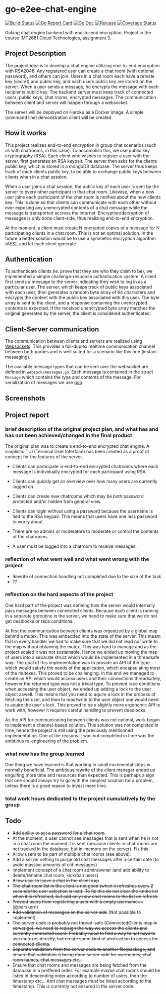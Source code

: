 # go-e2ee-chat-engine

[![Build Status](https://travis-ci.org/haakonleg/go-e2ee-chat-engine.svg?branch=master)](https://travis-ci.org/haakonleg/go-e2ee-chat-engine)
[![Go Report Card](https://goreportcard.com/badge/github.com/haakonleg/go-e2ee-chat-engine)](https://goreportcard.com/report/github.com/haakonleg/go-e2ee-chat-engine)
[![Go Doc](https://img.shields.io/badge/godoc-reference-blue.svg)](http://godoc.org/github.com/haakonleg/go-e2ee-chat-engine)
[![Release](https://img.shields.io/github/release/haakonleg/go-e2ee-chat-engine.svg)](https://github.com/haakonleg/go-e2ee-chat-engine/releases/latest)
[![Coverage Status](https://coveralls.io/repos/github/haakonleg/go-e2ee-chat-engine/badge.svg?branch=master)](https://coveralls.io/github/haakonleg/go-e2ee-chat-engine?branch=master)

Golang chat engine backend with end-to-end encryption.
Project in the course IMT2681 Cloud Technologies, assignment 3.

## Project Description

The project idea is to develop a chat engine utilizing end-to-end encryption with RSA2048. Any registered user can create a chat room (with optional password), and others can join. Users in a chat room each have a private key (secret) and public key, and each users public key are stored on the server. When a user sends a message, he encrypts the message with each recipients public key. The backend server must keep track of connected users, public keys, chat rooms, encrypted messages. The communication between client and server will happen through a websocket.

The server will be deployed on Heroku as a Docker image. A simple (command line) demonstration client will be created.

## How it works

This project realizes end-to-end encryption in group chat scenarios (such as with chatrooms, in this case). To accomplish this, we use public key cryptography (RSA). Each client who wishes to register a user with the server, first generates an RSA keypair. The server then asks for the clients public key, which is stored in a mongoDB database. The server thus keeps track of each clients public key, to be able to exchange public keys between clients when in a chat session.

When a user joins a chat session, the public key of each user is sent by the server to every other participant in that chat room. Likewise, when a new user joins each participant of the chat room is notified about the new clients key. This is done so that clients can communicate with each other without ever exposing any unencrypted contents of a chat message while the message is transported accross the internet. Encryption/decryption of messages is only done client-side, thus realizing end-to-end encryption.

At the moment, a client must create N encrypted copies of a message for N participating clients in a chat room. This is not an optimal solution. In the future a better solution would be to use a symmetric encryption algorithm (AES), and let each client generate

## Authentication

To authenticate clients (ie. prove that they are who they claim to be), we implemented a simple challenge-response authentication system. A client first sends a message to the server indicating they wish to log in as a particular user. The server, which keeps track of public keys associated with each user, then generates a random byte array of 64 characters and encrypts the content with the public key associated with this user. The byte array is sent to the client, and a response containing the unencrypted contents is expected. If the received unencrypted byte array matches the original generated by the server, the client is considered authenticated.

## Client-Server communication

The communication between clients and servers are realized using [Websockets](https://en.wikipedia.org/wiki/WebSocket). This provides a full-duplex realtime communication channel between both parties and is well suited for a scenario like this one (instant messaging).

The available message types that can be sent over the websocket are defined in `websock/messages.go`. Each message is contained in the struct `Message` which contains the type and contents of the message. For serialization of messages we use [gob](https://golang.org/pkg/encoding/gob/).

## Screenshots

## Project report

### brief description of the original project plan, and what has and has not been achieved/changed in the final product

The original plan was to create a end-to-end encrypted chat engine. A simplistic TUI (Terminal User Interface) has been created as a proof of concept for the features of the server.

- Clients can participate in end-to-end encrypted chatrooms where each message is individually encrypted for each participant using RSA.
- Clients can quickly get an overview over how many users are currently logged on.
- Clients can create new chatrooms which may be both password protected and/or hidden from general view.
- Clients can login without using a password because the username is tied to the RSA keypair. This means that users have one less password to worry about.

- There are no admins or moderators to moderate or control the contents of the chatrooms.
- A user must be logged into a chatroom to receive messages.

### reflection of what went well and what went wrong with the project

- Rewrite of connection handling not completed due to the size of the task
- ??

### reflection on the hard aspects of the project

One hard part of the project was defining how the server would internally pass messages between connected clients. Because each client is running in a separate goroutine in the server, we need to make sure that we do not get deadlocks or race conditions.

At first the communication between clients was organized by a global map behind a mutex. This was embedded into the state of the server. This meant that in every handler we had to make sure that we did not read nor write to the map without obtaining the mutex. This was hard to manage and as the project scaled it was not sustainable. Hence we ended up moving the map of users into a separate struct which would be implemented in a threadsafe way. The goal of this implementation was to provide an API of the type which would satisfy the needs of the application, which encapsulating most of the mutexes. This proved to be challanging. In the end we managed to create an API which would access users and their connections threadsafely, however the returned type was not a trivial type. To prevent race conditions when accessing the user object, we ended up adding a lock to the user object aswell. This means that you need to aquire a lock in the process of fetching the user, and then to read/write to the user object one would need to aquire the user's lock. This proved to be a slightly more ergonomic API to work with, however it requires careful handling to prevent deadlocks.

As the API for communicating between clients was not optimal, work began to implement a channel-based solution. This solution was not completed in time, hence the project is still using the previously mentionned implementation. One of the reasons it was not completed in time was the ambtious re-engineering of the problem.

### what new has the group learned

One thing we have learned is that working in small incremental steps is normally beneficial. The ambtious rewrite of the client manager ended up engulfing more time and resources than expected. This is perhaps a sign that one should always try to go with the simplest solution for a problem, unless there is a good reason to invest more time.

### total work hours dedicated to the project cumulatively by the group


## Todo

- ~~Add ability to set a password for a chat room.~~
- At the moment, a user cannot see messages that is sent when he is not in a chat room the moment it is sent (because clients in chat rooms are not tracked in the database, but in-memory on the server). Fix this.
- Allow users to be part of multiple chat rooms (see above).
- Add a server setting to purge old chat messages after a certain date (to avoid massive amounts of old messages)
- Implement concept of a chat room admin/owner (and add ability to delete/rename chat room, kick/ban users)
- ~~Allow user to leave a chat in the client app~~
- ~~The chat room list in the client is not good (when it refreshes every 2 seconds the user selection is lost). To fix this do not clear the entire list when it is refreshed, but add only new chat rooms to the list on refresh.~~
- ~~Prevent users from registering a user with a empty username++~~ (@barskern)
- ~~Add validation of messages on the server side~~ (Not possible to implement)
- ~~The server code is probably not thread-safe (ConnectedClients map in server.go), we need to redisign the way we access the clients and currently connected users. Probably need to find a way to not have to use mutexes directly, but create some kind of abstraction to access the connected clients.~~
- ~~Seperate validation from the server code to another file/package, and ensure that validation is being done server side for usernames, chat room names, chat messages etc...~~
- Ensure that chat rooms and messages are being fetched from the database in a preffered order. For example maybe chat rooms should be listed in descending order according to number of users, then the timestamp etc... And chat messages must be listed according to the timestamp. This is currently not ensured in the server code.
